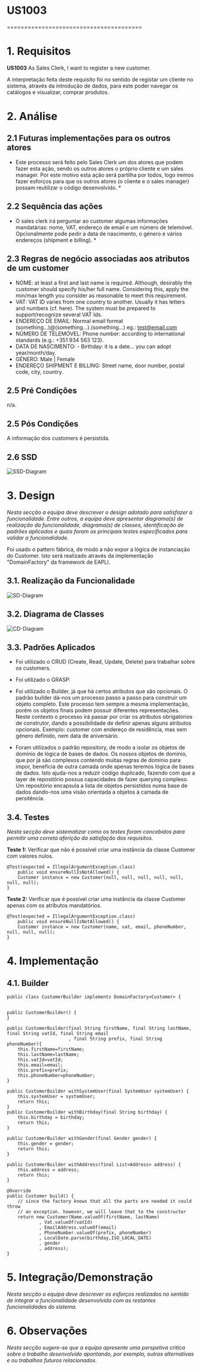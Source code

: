 # US1003
=======================================


# 1. Requisitos

**US1003** As Sales Clerk, I want to register a new customer.

A interpretação feita deste requisito foi no sentido de registar um cliente no sistema, através da introdução de dados, para este poder navegar os catálogos
e visualizar, comprar produtos. 

# 2. Análise

## 2.1 Futuras implementações para os outros atores

* Este processo será feito pelo Sales Clerk um dos atores que podem fazer esta ação, sendo os outros 
atores o próprio cliente e um sales manager. Por este motivo esta ação será partilha por todos, logo iremos fazer esforços para que os
outros atores (o cliente e o sales manager) possam reutilizar o código desenvolvido. *

## 2.2 Sequência das ações

* O sales clerk irá perguntar ao customer algumas informações mandatárias: nome, VAT, endereço de email e um número de telemóvel. Opcionalmente pode pedir a data de nascimento,
o género e vários endereços (shipment e billing). *

## 2.3 Regras de negócio associadas aos atributos de um customer

* NOME: at least a first and last name is required. Although, desirably the customer should specify his/her full name. Considering this, apply the min/max length you consider as reasonable to meet this requirement.
* VAT: VAT ID varies from one country to another. Usually it has letters and numbers (cf. here). The system must be prepared to support/recognize several VAT Ids.
* ENDEREÇO DE EMAIL: Normal email format (something...)@(something...).(something...) eg.: test@email.com
* NÚMERO DE TELEMÓVEL:  Phone number: according to international standards (e.g.: +351 934 563 123).
* DATA DE NASCIMENTO: - Birthday: it is a date... you can adopt year/month/day.
* GÉNERO: Male | Female
* ENDEREÇO SHIPMENT E BILLING: Street name, door number, postal code, city, country.

## 2.5 Pré Condições

n/a.

## 2.5 Pós Condições

A informação dos customers é persistida.

## 2.6 SSD

![SSD-Diagram](Diagramas/SSD.svg/)

# 3. Design

*Nesta secção a equipa deve descrever o design adotado para satisfazer a funcionalidade. Entre outros, a equipa deve apresentar diagrama(s) de realização da funcionalidade, diagrama(s) de classes, identificação de padrões aplicados e quais foram os principais testes especificados para validar a funcionalidade.*

Foi usado o pattern fábrica, de modo a não expor a lógica de instanciação do Customer. Isto será realizado através da implementação "DomainFactory" da framework de EAPLI.


## 3.1. Realização da Funcionalidade

![SD-Diagram](Diagramas/SD.svg/)

## 3.2. Diagrama de Classes

![CD-Diagram](Diagramas/CD.svg/)

## 3.3. Padrões Aplicados

* Foi utilizado o CRUD (Create, Read, Update, Delete) para trabalhar sobre os customers.

* Foi utilizado o GRASP:

* Foi utilizado o Builder, já que há certos atributos que são opcionais. O padrão builder dá-nos um processo passo a passo
para construir um objeto completo. Este processo tem sempre a mesma implementação, porém os objetos finais podem possuir
diferentes representações. Neste contexto o processo irá passar por criar os atributos obrigatórios de construtor, dando
a possibilidade de definir apenas alguns atributos opcionais. Exemplo: customer com endereço de residência, mas sem género
definido, nem data de aniversário.


* Foram utilizados o padrão repository, de modo a isolar os objetos de domínio de lógica de bases de dados. Os nossos objetos
de domínio, que por já são complexos contendo muitas regras de domínio para impor, beneficia de outra camada onde apenas
teremos lógica de bases de dados. Isto ajuda-nos a reduzir código duplicado, fazendo com que a layer de repositório 
possua capacidades de fazer querying complexo. Um repositório encapsula a lista de objetos persistidos numa base de dados
dando-nos uma visão orientada a objetos à camada de persitência. 


## 3.4. Testes 
*Nesta secção deve sistematizar como os testes foram concebidos para permitir uma correta aferição da satisfação dos requisitos.*

**Teste 1:** Verificar que não é possível criar uma instância da classe Customer com valores nulos.

	@Test(expected = IllegalArgumentException.class)
		public void ensureNullIsNotAllowed() {
		Customer instance = new Customer(null, null, null, null, null, null, null);
	}

**Teste 2:** Verificar que é possível criar uma instância da classe Customer apenas com os atributos mandatórios.

	@Test(expected = IllegalArgumentException.class)
		public void ensureNullIsNotAllowed() {
		Customer instance = new Customer(name, vat, email, phoneNumber, null, null, null);
	}

# 4. Implementação

## 4.1. Builder

    public class CustomerBuilder implements DomainFactory<Customer> {

 
    public CustomerBuilder() {
    }

    public CustomerBuilder(final String firstName, final String lastName, final String vatId, final String email
                           , final String prefix, final String phoneNumber){
        this.firstName=firstName;
        this.lastName=lastName;
        this.vatId=vatId;
        this.email=email;
        this.prefix=prefix;
        this.phoneNumber=phoneNumber;
    }

    public CustomerBuilder withSystemUser(final SystemUser systemUser) {
        this.systemUser = systemUser;
        return this;
    }
    public CustomerBuilder withBirthday(final String birthday) {
        this.birthday = birthday;
        return this;
    }

    public CustomerBuilder withGender(final Gender gender) {
        this.gender = gender;
        return this;
    }

    public CustomerBuilder withAddress(final List<Address> address) {
        this.address = address;
        return this;
    }

    @Override
    public Customer build() {
        // since the factory knows that all the parts are needed it could throw
        // an exception. however, we will leave that to the constructor
        return new Customer(Name.valueOf(firstName, lastName)
                , Vat.valueOf(vatId)
                , EmailAddress.valueOf(email)
                , PhoneNumber.valueOf(prefix, phoneNumber)
                , LocalDate.parse(birthday,ISO_LOCAL_DATE)
                , gender
                , address);
    }



# 5. Integração/Demonstração

*Nesta secção a equipa deve descrever os esforços realizados no sentido de integrar a funcionalidade desenvolvida com as restantes funcionalidades do sistema.*

# 6. Observações

*Nesta secção sugere-se que a equipa apresente uma perspetiva critica sobre o trabalho desenvolvido apontando, por exemplo, outras alternativas e ou trabalhos futuros relacionados.*



